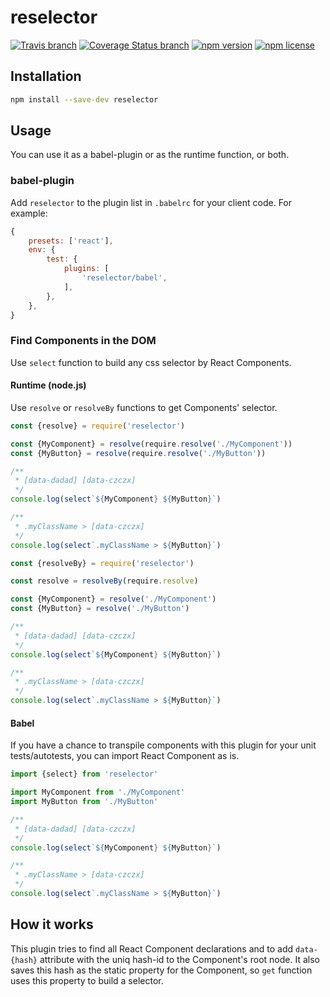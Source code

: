 # reselector

[![Travis branch](https://img.shields.io/travis/lttb/reselector/master.svg?style=flat)](https://travis-ci.org/lttb/reselector)
[![Coverage Status branch](https://img.shields.io/coveralls/lttb/reselector/master.svg?style=flat)](https://img.shields.io/coveralls/lttb/reselector/master.svg?branch=master)
[![npm version](https://img.shields.io/npm/v/reselector.svg?style=flat)](https://www.npmjs.com/package/reselector)
[![npm license](https://img.shields.io/npm/l/reselector.svg?style=flat)](https://www.npmjs.com/package/reselector)

## Installation

```sh
npm install --save-dev reselector
```

## Usage

You can use it as a babel-plugin or as the runtime function, or both.

### babel-plugin

Add `reselector` to the plugin list in `.babelrc` for your client code. For example:

```js
{
    presets: ['react'],
    env: {
        test: {
            plugins: [
                'reselector/babel',
            ],
        },
    },
}
```

### Find Components in the DOM

Use `select` function to build any css selector by React Components.

#### Runtime (node.js)

Use `resolve` or `resolveBy` functions to get Components' selector.

```jsx
const {resolve} = require('reselector')

const {MyComponent} = resolve(require.resolve('./MyComponent'))
const {MyButton} = resolve(require.resolve('./MyButton'))

/**
 * [data-dadad] [data-czczx]
 */
console.log(select`${MyComponent} ${MyButton}`)

/**
 * .myClassName > [data-czczx]
 */
console.log(select`.myClassName > ${MyButton}`)
```

```jsx
const {resolveBy} = require('reselector')

const resolve = resolveBy(require.resolve)

const {MyComponent} = resolve('./MyComponent')
const {MyButton} = resolve('./MyButton')

/**
 * [data-dadad] [data-czczx]
 */
console.log(select`${MyComponent} ${MyButton}`)

/**
 * .myClassName > [data-czczx]
 */
console.log(select`.myClassName > ${MyButton}`)
```

#### Babel

If you have a chanсe to transpile components with this plugin for your unit tests/autotests, you can import React Component as is.

```jsx
import {select} from 'reselector'

import MyComponent from './MyComponent'
import MyButton from './MyButton'

/**
 * [data-dadad] [data-czczx]
 */
console.log(select`${MyComponent} ${MyButton}`)

/**
 * .myClassName > [data-czczx]
 */
console.log(select`.myClassName > ${MyButton}`)

```

## How it works

This plugin tries to find all React Component declarations and to add `data-{hash}` attribute with the uniq hash-id to the Component's root node. It also saves this hash as the static property for the Component, so `get` function uses this property to build a selector.
